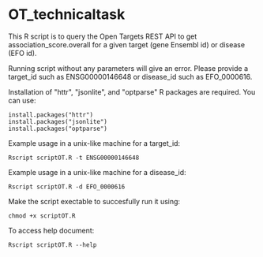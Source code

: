 # OT_technicaltask
This R script is to query the Open Targets REST API to get association_score.overall for a given target (gene Ensembl id) or disease (EFO id).

Running script without any parameters will give an error. Please provide a target_id such as ENSG00000146648 or disease_id such as EFO_0000616.

Installation of "httr", "jsonlite", and "optparse" R packages are required. You can use:

	install.packages("httr")
	install.packages("jsonlite")
	install.packages("optparse")

Example usage in a unix-like machine for a target_id:

	Rscript scriptOT.R -t ENSG00000146648

Example usage in a unix-like machine for a disease_id:

	Rscript scriptOT.R -d EFO_0000616

Make the script exectable to succesfully run it using:

	chmod +x scriptOT.R

To access help document:

	Rscript scriptOT.R --help

